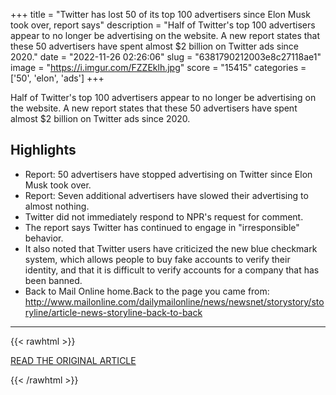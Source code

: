 +++
title = "Twitter has lost 50 of its top 100 advertisers since Elon Musk took over, report says"
description = "Half of Twitter's top 100 advertisers appear to no longer be advertising on the website. A new report states that these 50 advertisers have spent almost $2 billion on Twitter ads since 2020."
date = "2022-11-26 02:26:06"
slug = "6381790212003e8c27118ae1"
image = "https://i.imgur.com/FZZEklh.jpg"
score = "15415"
categories = ['50', 'elon', 'ads']
+++

Half of Twitter's top 100 advertisers appear to no longer be advertising on the website. A new report states that these 50 advertisers have spent almost $2 billion on Twitter ads since 2020.

## Highlights

- Report: 50 advertisers have stopped advertising on Twitter since Elon Musk took over.
- Report: Seven additional advertisers have slowed their advertising to almost nothing.
- Twitter did not immediately respond to NPR's request for comment.
- The report says Twitter has continued to engage in "irresponsible" behavior.
- It also noted that Twitter users have criticized the new blue checkmark system, which allows people to buy fake accounts to verify their identity, and that it is difficult to verify accounts for a company that has been banned.
- Back to Mail Online home.Back to the page you came from: http://www.mailonline.com/dailymailonline/news/newsnet/storystory/storyline/article-news-storyline-back-to-back

---

{{< rawhtml >}}
  <p class="article-category">
    <a target="_blank" href="https://www.npr.org/2022/11/25/1139180002/twitter-loses-50-top-advertisers-elon-musk">READ THE ORIGINAL ARTICLE</a>
  </p>
{{< /rawhtml >}}
